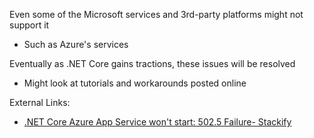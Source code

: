 Even some of the Microsoft services and 3rd-party platforms might not support it
- Such as Azure's services

Eventually as .NET Core gains tractions, these issues will be resolved
- Might look at tutorials and workarounds posted online

External Links:
- [.NET Core Azure App Service won't start: 502.5 Failure- Stackify](https://stackify.com/net-core-azure-app-service-wont-start/)

